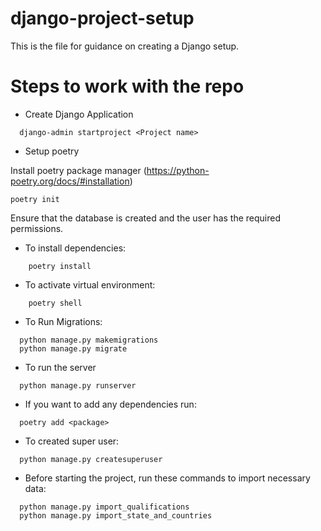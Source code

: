 
# django-project-setup

This is the file for guidance on creating a Django setup.

# Steps to work with the repo

- Create Django Application
```shell
  django-admin startproject <Project name>

```
- Setup poetry

Install poetry package manager (https://python-poetry.org/docs/#installation)
```shell
poetry init

```
Ensure that the database is created and the user has the required permissions.

- To install dependencies:
```shell
    poetry install
```

- To activate virtual environment:
```shell
    poetry shell
```

- To Run Migrations:

```shell
  python manage.py makemigrations
  python manage.py migrate

```

- To run the server
```shell
  python manage.py runserver
```

- If you want to add any dependencies run:
```shell
  poetry add <package>
```

- To created super user:
```shell
  python manage.py createsuperuser
``` 


 - Before starting the project, run these commands to import necessary data:
```shell
  python manage.py import_qualifications
  python manage.py import_state_and_countries
```
